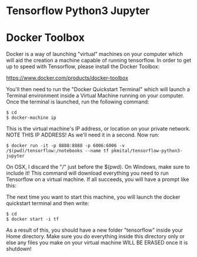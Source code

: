 Tensorflow Python3 Jupyter
==========================

# Docker Toolbox

Docker is a way of launching "virtual" machines on your computer which will aid the creation a machine capable of running tensorflow.  In order to get up to speed with Tensorflow, please install the Docker Toolbox:

https://www.docker.com/products/docker-toolbox

You'll then need to run the "Docker Quickstart Terminal" which will launch a Terminal environment inside a Virtual Machine running on your computer.  Once the terminal is launched, run the following command:

```
$ cd
$ docker-machine ip
```

This is the virtual machine's IP address, or location on your private network.  NOTE THIS IP ADDRESS!  As we'll need it in a second.  Now run:

```
$ docker run -it -p 8888:8888 -p 6006:6006 -v /$(pwd)/tensorflow:/notebooks --name tf pkmital/tensorflow-python3-jupyter
```

On OSX, I discard the "/" just before the $(pwd).  On Windows, make sure to include it!  This command will download everything you need to run Tensorflow on a virtual machine.  If all succeeds, you will have a prompt like this:

The next time you want to start this machine, you will launch the docker quickstart terminal and then write:

```
$ cd
$ docker start -i tf
```

As a result of this, you should have a new folder "tensorflow" inside your Home directory.  Make sure you do everything inside this directory only or else any files you make on your virtual machine WILL BE ERASED once it is shutdown!
